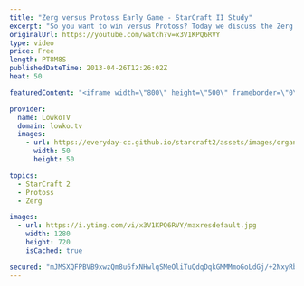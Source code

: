 ```yaml
---
title: "Zerg versus Protoss Early Game - StarCraft II Study"
excerpt: "So you want to win versus Protoss? Today we discuss the Zerg versus Protoss matchup in it's very basics. You need to be hitting between 40 and 44 supply at the 5:50 mark. Why? Because it's possible and it's relatively easy. Loads of StarCraft II players hit only about 30-35 supply, which is a difference"
originalUrl: https://youtube.com/watch?v=x3V1KPQ6RVY
type: video
price: Free
length: PT8M8S
publishedDateTime: 2013-04-26T12:26:02Z
heat: 50

featuredContent: "<iframe width=\"800\" height=\"500\" frameborder=\"0\" src=\"https://www.youtube.com/embed/x3V1KPQ6RVY\" allow=\"accelerometer; autoplay; encrypted-media; gyroscope; picture-in-picture\" allowfullscreen></iframe>"

provider:
  name: LowkoTV
  domain: lowko.tv
  images:
    - url: https://everyday-cc.github.io/starcraft2/assets/images/organizations/lowko.tv-50x50.jpg
      width: 50
      height: 50

topics:
  - StarCraft 2
  - Protoss
  - Zerg

images:
  - url: https://i.ytimg.com/vi/x3V1KPQ6RVY/maxresdefault.jpg
    width: 1280
    height: 720
    isCached: true

secured: "mJMSXQFPBVB9xwzQm8u6fxNHwlqSMeOliTuQdqDqkGMMMmoGoLdGj/+2NxyRb6l+IeR56oNS+kOCq66VeW7qUnmtG6rJbH/cdQ1xH1bWNvjc8o1h9RfgVAcy/f9oozH5i3lu9PKFIMjUsdknN/ABKTAoQsqeR3zTDiCmff8av+tYcjkvMEioVv6ACdi6kfRNnH3VNzL3o+db13eArQhjeY9p3n+0h4jkZ9lIpYA75EnOXTXFEoPEJE0qN8/R+EbBV3LkSiTR4UVJ76aCX/5+zC2w6oJko27DmAENglF0+TmjeMDNDsgh12+YSSfl0UFYvFJR6B5LVxpEElkZWLHHPB8Ab8Vg/Xn86XnIeKFoP+LcVphoTQZ/NgkVdSIMR4QHPp4ijJfwZC67doqlTIAm3XERlT1fjYVzeoibxr+T+Rk=;Lni1ppNas9namJ4O0/0cGA=="
---
```


